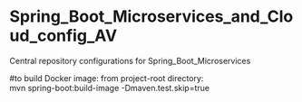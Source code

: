 # Spring_Boot_Microservices_and_Cloud_config_AV
Central repository configurations for Spring_Boot_Microservices


#to build Docker image: from project-root directory:  
mvn spring-boot:build-image -Dmaven.test.skip=true